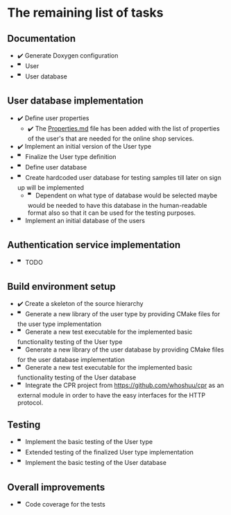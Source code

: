 # The remaining list of tasks

## Documentation
- ✔️ Generate Doxygen configuration
- 🬀 User
- 🬀 User database
    
## User database implementation
- ✔️ Define user properties
  - ✔️ The [Properties.md](https://github.com/armen-gevorgyan/online-shop-services/blob/master/documentation/user/Properties.md) file has been added with the list of properties of the user's that are needed for the online shop services.
- ✔️ Implement an initial version of the User type
- 🬀 Finalize the User type definition
- 🬀 Define user database
- 🬀 Create hardcoded user database for testing samples till later on sign up will be implemented 
  - 🬀 Dependent on what type of database would be selected maybe would be needed to have this database in the human-readable format also so that it can be used for the testing purposes.
- 🬀 Implement an initial database of the users

## Authentication service implementation
- 🬀 TODO

## Build environment setup
- ✔️ Create a skeleton of the source hierarchy 
- 🬀 Generate a new library of the user type by providing CMake files for the user type implementation
- 🬀 Generate a new test executable for the implemented basic functionality testing of the User type
- 🬀 Generate a new library of the user database by providing CMake files for the user database implementation
- 🬀 Generate a new test executable for the implemented basic functionality testing of the User database
- 🬀 Integrate the CPR project from https://github.com/whoshuu/cpr as an external module in order to have the easy interfaces for the HTTP protocol.

## Testing
- 🬀 Implement the basic testing of the User type
- 🬀 Extended testing of the finalized User type implementation
- 🬀 Implement the basic testing of the User database

## Overall improvements
- 🬀 Code coverage for the tests